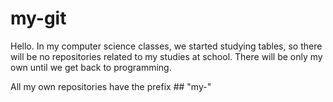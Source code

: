 # my-git

Hello. In my computer science classes, we started studying tables, so there will be no repositories related to my studies at school. There will be only my own until we get back to programming.

All my own repositories have the prefix ## "my-"
